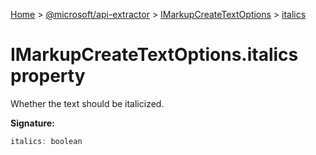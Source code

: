 [Home](./index) &gt; [@microsoft/api-extractor](api-extractor.md) &gt; [IMarkupCreateTextOptions](api-extractor.imarkupcreatetextoptions.md) &gt; [italics](api-extractor.imarkupcreatetextoptions.italics.md)

# IMarkupCreateTextOptions.italics property

Whether the text should be italicized.

**Signature:**
```javascript
italics: boolean
```
